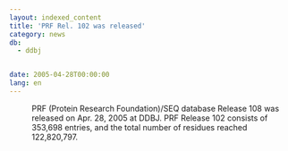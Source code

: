 ```yaml
---
layout: indexed_content
title: 'PRF Rel. 102 was released'
category: news
db:
  - ddbj


date: 2005-04-28T00:00:00
lang: en
---
```


<dd>PRF (Protein Research Foundation)/SEQ database Release 108 was released on Apr. 28, 2005 at DDBJ. PRF Release 102 consists of 353,698 entries, and the total number of residues reached 122,820,797.</dd>
